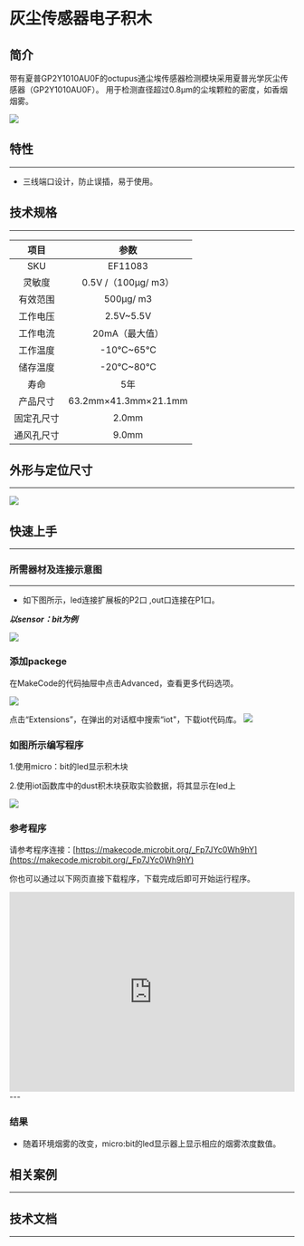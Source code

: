 # 灰尘传感器电子积木

## 简介
带有夏普GP2Y1010AU0F的octupus通尘埃传感器检测模块采用夏普光学灰尘传感器（GP2Y1010AU0F）。 用于检测直径超过0.8μm的尘埃颗粒的密度，如香烟烟雾。

 ![](./images/Y1K9tuE.jpg)

## 特性
---
- 三线端口设计，防止误插，易于使用。
## 技术规格
---
项目 | 参数 
:-: | :-: 
SKU|EF11083
灵敏度|0.5V /（100μg/ m3）
有效范围|500μg/ m3
工作电压|2.5V~5.5V
工作电流|20mA（最大值）
工作温度|-10℃~65℃
储存温度|-20℃~80℃
寿命|5年
产品尺寸|63.2mm×41.3mm×21.1mm
固定孔尺寸|2.0mm
通风孔尺寸|9.0mm

## 外形与定位尺寸
---

 ![](./images/Vo0h74k.png)

## 快速上手
---

### 所需器材及连接示意图
---

- 如下图所示，led连接扩展板的P2口 ,out口连接在P1口。

***以sensor：bit为例***

 ![](./images/ugY3XVu.png)

### 添加packege
在MakeCode的代码抽屉中点击Advanced，查看更多代码选项。

![](./images/smtcNoB.png)

点击“Extensions”，在弹出的对话框中搜索“iot"，下载iot代码库。
![](./images/GAN7O4X.png)


### 如图所示编写程序
1.使用micro：bit的led显示积木块

2.使用iot函数库中的dust积木块获取实验数据，将其显示在led上

 ![](./images/MF4stwK.png)

### 参考程序
请参考程序连接：[https://makecode.microbit.org/_Fp7JYc0Wh9hY](https://makecode.microbit.org/_Fp7JYc0Wh9hY)

你也可以通过以下网页直接下载程序，下载完成后即可开始运行程序。

<div style="position:relative;height:0;padding-bottom:70%;overflow:hidden;"><iframe style="position:absolute;top:0;left:0;width:100%;height:100%;" src="https://makecode.microbit.org/#pub:_Fp7JYc0Wh9hY" frameborder="0" sandbox="allow-popups allow-forms allow-scripts allow-same-origin"></iframe></div>  
---

### 结果
- 随着环境烟雾的改变，micro:bit的led显示器上显示相应的烟雾浓度数值。
## 相关案例
---

## 技术文档
---

